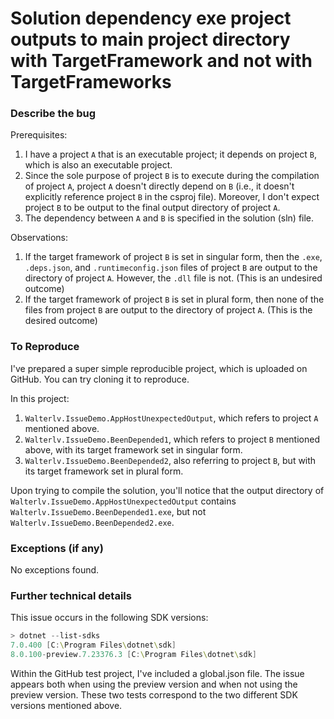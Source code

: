 # Solution dependency exe project outputs to main project directory with TargetFramework and not with TargetFrameworks

### Describe the bug

Prerequisites:

1. I have a project `A` that is an executable project; it depends on project `B`, which is also an executable project.
2. Since the sole purpose of project `B` is to execute during the compilation of project `A`, project `A` doesn't directly depend on `B` (i.e., it doesn't explicitly reference project `B` in the csproj file). Moreover, I don't expect project `B` to be output to the final output directory of project `A`.
3. The dependency between `A` and `B` is specified in the solution (sln) file.

Observations:

1. If the target framework of project `B` is set in singular form, then the `.exe`, `.deps.json`, and `.runtimeconfig.json` files of project `B` are output to the directory of project `A`. However, the `.dll` file is not. (This is an undesired outcome)
2. If the target framework of project `B` is set in plural form, then none of the files from project `B` are output to the directory of project `A`. (This is the desired outcome)

### To Reproduce

I've prepared a super simple reproducible project, which is uploaded on GitHub. You can try cloning it to reproduce.

In this project:

1. `Walterlv.IssueDemo.AppHostUnexpectedOutput`, which refers to project `A` mentioned above.
2. `Walterlv.IssueDemo.BeenDepended1`, which refers to project `B` mentioned above, with its target framework set in singular form.
3. `Walterlv.IssueDemo.BeenDepended2`, also referring to project `B`, but with its target framework set in plural form.

Upon trying to compile the solution, you'll notice that the output directory of `Walterlv.IssueDemo.AppHostUnexpectedOutput` contains `Walterlv.IssueDemo.BeenDepended1.exe`, but not `Walterlv.IssueDemo.BeenDepended2.exe`.

### Exceptions (if any)

No exceptions found.

### Further technical details

This issue occurs in the following SDK versions:

```powershell
> dotnet --list-sdks
7.0.400 [C:\Program Files\dotnet\sdk]
8.0.100-preview.7.23376.3 [C:\Program Files\dotnet\sdk]
```

Within the GitHub test project, I've included a global.json file. The issue appears both when using the preview version and when not using the preview version. These two tests correspond to the two different SDK versions mentioned above.
